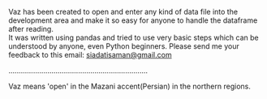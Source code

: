 Vaz has been created to open and enter any kind of data file into the development area and make it so easy for anyone to handle the dataframe after reading.  
It was written using pandas and tried to use very basic steps which can be understood by anyone, even Python beginners.
Please send me your feedback to this email: siadatisaman@gmail.com



....................................................................

Vaz means 'open' in the Mazani accent(Persian) in the northern regions. 

